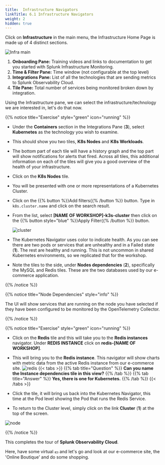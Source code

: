 ```yaml
---
title:  Infrastructure Navigators
linkTitle: 6.1 Infrastructure Navigators
weight: 2
hidden: true
---
```


Click on **Infrastructure** in the main menu, the Infrastructure Home Page is made up of 4 distinct sections.

![Infra main](../images/infrastructure-main.png)

1. **Onboarding Pane:** Training videos and links to documentation to get you started with Splunk Infrastructure Monitoring.
2. **Time & Filter Pane:** Time window (not configurable at the top level)
3. **Integrations Pane:** List of all the technologies that are sending metrics to Splunk Observability Cloud.
4. **Tile Pane:** Total number of services being monitored broken down by integration.

Using the Infrastructure pane, we can select the infrastructure/technology we are interested in, let's do that now.

{{% notice title="Exercise" style="green" icon="running" %}}

* Under the **Containers** section in the Integrations Pane (**3**), select **Kubernetes** as the technology you wish to examine.
* This should show you two tiles, **K8s Nodes** and **K8s Workloads**.
* The bottom part of each tile will have a history graph and the top part will show notifications for alerts that fired. Across all tiles, this additional information on each of the tiles will give you a good overview of the health of your infrastructure.
* Click on the **K8s Nodes** tile.
* You will be presented with one or more representations of a Kubernetes Cluster.
* Click on the {{% button %}}Add filters{{% /button %}} button. Type in `k8s.cluster.name` and click on the search result.
* From the list, select **[NAME OF WORKSHOP]-k3s-cluster** then click on the {{% button style="blue" %}}Apply Filter{{% /button %}} button.

  ![cluster](../images/k8s-cluster.png)

* The Kubernetes Navigator uses color to indicate health. As you can see there are two pods or services that are unhealthy and in a Failed state (**1**). The rest are healthy and running. This is not uncommon in shared Kubernetes environments, so we replicated that for the workshop.
* Note the tiles to the side, under **Nodes dependencies** (**2**), specifically the MySQL and Redis tiles. These are the two databases used by our e-commerce application.

{{% /notice %}}

{{% notice title="Node Dependencies" style="info" %}}

The UI will show services that are running on the node you have selected if they have been configured to be monitored by the OpenTelemetry Collector.

{{% /notice %}}

{{% notice title="Exercise" style="green" icon="running" %}}

* Click on the **Redis** tile and this will take you to the **Redis instances** navigator. Under **REDIS INSTANCE** click on **redis-[NAME OF WORKSHOP]**.
* This will bring you to the **Redis instance**. This navigator will show charts with metric data from the active Redis instance from our e-commerce site.
  ![redis](../images/redis-2.png)
{{< tabs >}}
{{% tab title="Question" %}}
**Can you name the Instance dependencies tile in this view?**
{{% /tab %}}
{{% tab title="Answer" %}}
**Yes, there is one for Kubernetes.**
{{% /tab %}}
{{< /tabs >}}

* Click the tile, it will bring us back into the Kubernetes Navigator, this time at the Pod level showing the Pod that runs the Redis Service.
* To return to the Cluster level, simply click on the link **Cluster** (**1**) at the top of the screen.

![node](../images/node-link.png)

{{% /notice %}}

This completes the tour of **Splunk Observability Cloud**.

Here, have some virtual 💶 and let's go and look at our e-commerce site, the 'Online Boutique' and do some shopping.

